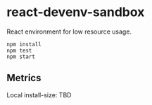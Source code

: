 # react-devenv-sandbox

React environment for low resource usage.

```shell
npm install
npm test
npm start
```

## Metrics

Local install-size: TBD
